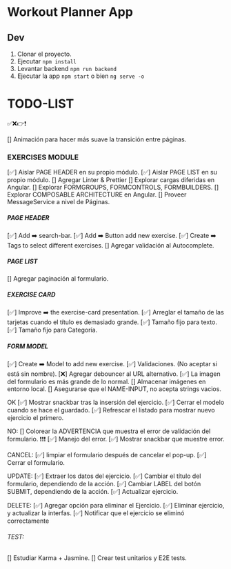 # Workout Planner App

## Dev

1. Clonar el proyecto.
2. Ejecutar ```npm install```
3. Levantar backend ```npm run backend```
4. Ejecutar la app ```npm start``` o bien ```ng serve -o```

# TODO-LIST

✅❌👉❗

[] Animación para hacer más suave la transición entre páginas.

### EXERCISES MODULE
[✅] Aislar PAGE HEADER en su propio módulo.
[✅] Aislar PAGE LIST en su propio módulo.
[] Agregar Linter & Prettier 
[] Explorar cargas diferidas en Angular.
[] Explorar FORMGROUPS, FORMCONTROLS, FORMBUILDERS.
[] Explorar COMPOSABLE ARCHITECTURE en Angular.
[] Proveer MessageService a nivel de Páginas.

##### PAGE HEADER
[✅] Add ➡️ search-bar.
[✅] Add ➡️ Button add new exercise.
[✅] Create ➡️ Tags to select different exercises.
[] Agregar validación al Autocomplete.

##### PAGE LIST
[] Agregar paginación al formulario. 

##### EXERCISE CARD
[✅] Improve ➡️ the exercise-card presentation.
[✅] Arreglar el tamaño de las tarjetas cuando el título es demasiado grande.
  [✅] Tamaño fijo para texto.
  [✅] Tamaño fijo para Categoría.


##### FORM MODEL
[✅] Create ➡️ Model to add new exercise.
[✅] Validaciones. (No aceptar si está sin nombre).
[❌] Agregar debouncer al URL alternativo.
[✅] La imagen del formulario es más grande de lo normal.
[] Almacenar imágenes en entorno local.
[] Asegurarse que el NAME-INPUT, no acepta strings vacios.

  OK 
  [✅] Mostrar snackbar tras la insersión del ejercicio. 
  [✅] Cerrar el modelo cuando se hace el guardado.
  [✅] Refrescar el listado para mostrar nuevo ejercicio el primero. 
  
  NO:
  [] Colorear la ADVERTENCIA que muestra el error de validación del formulario. ❗❗❗
  [✅] Manejo del error.
  [✅] Mostrar snackbar que muestre error.

  CANCEL:
  [✅] limpiar el formulario después de cancelar el pop-up.
  [✅] Cerrar el formulario.

  UPDATE:
  [✅] Extraer los datos del ejercicio.
  [✅] Cambiar el título del formulario, dependiendo de la acción.
  [✅] Cambiar LABEL del botón SUBMIT, dependiendo de la acción.
  [✅] Actualizar ejercicio.

  DELETE: 
  [✅] Agregar opción para eliminar el Ejercicio. 
  [✅] Eliminar ejercicio, y actualizar la interfas. 
  [✅] Notificar que el ejercicio se eliminó correctamente 

###### TEST:
[] Estudiar Karma + Jasmine.
[] Crear test unitarios y E2E tests.
